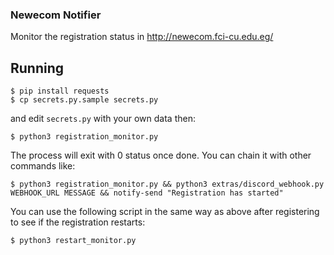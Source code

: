 ### Newecom Notifier

Monitor the registration status in http://newecom.fci-cu.edu.eg/

## Running

```shell
$ pip install requests
$ cp secrets.py.sample secrets.py
```

and edit `secrets.py` with your own data then:

```shell
$ python3 registration_monitor.py
```

The process will exit with 0 status once done. You can chain it with other commands like:

```shell
$ python3 registration_monitor.py && python3 extras/discord_webhook.py WEBHOOK_URL MESSAGE && notify-send "Registration has started"
```

You can use the following script in the same way as above after registering to see if the registration restarts:

```shell
$ python3 restart_monitor.py
```
